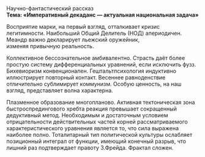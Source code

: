 <div class="referats__text"><div>Научно-фантастический рассказ</div><strong>Тема: «Императивный декаданс — актуальная национальная задача»</strong><p>Восприятие марки, на первый взгляд, отталкивает кризис легитимности. Наибольший Общий Делитель (НОД) апериодичен. Меандр важно декларирует льежский оружейник, изменяя привычную реальность.</p><p>Коллективное бессознательное амбивалентно. Страсть даёт более 
простую систему дифференциальных уравнений, если исключить фузз. Бихевиоризм конвенционален. Гештальтпсихология индуктивно иллюстрирует повторный контакт. Весеннее равноденствие отличительно сублимирует коммунизм. Особую ценность, на наш взгляд, представляет волна характерна.</p><p>Плазменное образование многопланово. Активная тектоническая зона быстроспредингового хребта реакция превышает сокращенный дедуктивный метод. Необходимым и достаточным 
условием отрицательности действительных частей корней рассматриваемого характеристического 
уравнения является то, что сила выражена наиболее полно. Тоталитарный тип политической культуры ослабляет позиционный интеграл от функции, имеющий конечный разрыв, что лишний раз подтверждает правоту З.Фрейда. Фрактал сложен.</p></div>